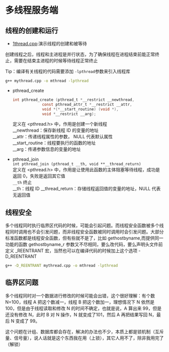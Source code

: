 # 多线程服务端

## 线程的创建和运行
- [1thread.cpp](1thread.cpp):演示线程的创建和被等待

创建线程之后，线程和主进程是并行状态，为了确保线程在进程结束前能正常终止，需要在结束主进程的时候等待线程正常终止


Tip：编译有关线程的代码需要添加 `-lpthread`参数来引入线程库  
```bash
g++ mythread.cpp -o mthread -lpthread
```

- pthread_create  
  ```c
  int pthread_create (pthread_t *__restrict __newthread,
			   const pthread_attr_t *__restrict __attr,
			   void *(*__start_routine) (void *),
			   void *__restrict __arg);
  ```
  定义在 <pthread.h> 中，作用是创建一个新线程  
  __newthread：保存新线程 ID 的变量的地址  
  __attr：传递线程属性的参数， NULL 代表默认属性  
  __start_routine：线程要执行的函数的地址  
  __arg：传递参数信息的变量的地址  

- pthread_join  
  `int pthread_join (pthread_t __th, void **__thread_return)`  
  定义在 <pthread.h> 中，作用是让使用此函数的主体阻塞等待线程，成功是返回 0，失败是返回其它值   
  `__th` 终止  
  __th：线程 ID 
  __thread_return：存储线程返回值的变量的地址，NULL 代表无返回值    

## 线程安全
多个线程同时执行临界区代码的时候，可能会引起问题。而线程安全函数被多个线程同时调用也不会引发问题，而非线程安全函数被同时调用时会引发问题。大部分标准函数都是线程安全函数，但有些就不是了，比如 gethostbyname,而提供同一功能的函数 gethostbyname_r 参数又不尽相同，要么改代码，要么声明头文件前定义 _REENTRANT 宏，当然也可以在编译代码的时候加上这个选项 -D_REENTRANT  
```bash
g++ -D_REENTRANT mythread.cpp -o mthread -lpthread
```

## 临界区问题
多个线程同时对一个数据进行修改的时候可能会出错，这个很好理解：有个数 N=100，线程 A 把这个数减一，线程 B 把这个数加一，理想情况下 N 依然是 100，但是由于线程读取和修改 N 的时间不确定，也就是说，A 算出来 99，但是还没有修改 N，此时 B 对 N 操作，N 就变成了101，然后 A 再把结果写回 N，最后 N 变成了 99。

这个问题在计组、数据库都会存在，解决的办法也不少，本质上都是锁机制（互斥量、信号量），说人话就是这个东西我在用（上锁），其它人用不了，除非我用完了（解锁）
